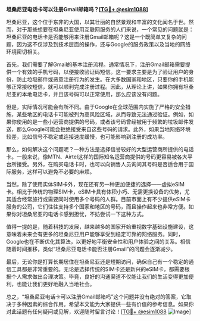 **坦桑尼亚电话卡可以注册Gmail邮箱吗？[[TG💪+ @esim1088](https://t.me/s/esim1088)]**

坦桑尼亚，这个位于东非的大国，以其壮丽的自然景观和丰富的文化闻名于世。然而，对于那些想要在坦桑尼亚使用互联网服务的人们来说，一个常见的问题就是：坦桑尼亚的电话卡是否能够用来注册Gmail邮箱呢？这是一个既简单又复杂的问题，因为这不仅涉及到技术层面的操作，还与Google的服务政策以及当地的网络环境密切相关。

首先，我们需要了解Gmail的基本注册流程。通常情况下，注册Gmail邮箱需要提供一个有效的手机号码，以便接收验证码短信。这一要求主要是为了验证用户的身份，防止垃圾邮件或恶意注册行为的发生。在大多数国家和地区，只要你的手机能够正常接收短信，就可以顺利完成注册过程。因此，从理论上讲，如果你拥有坦桑尼亚的本地电话卡，并且该号码可以正常使用，那么应该没有问题。

但是，实际情况可能会有所不同。由于Google在全球范围内实施了严格的安全措施，某些地区的电话卡可能被列为高风险区域，从而导致无法通过验证。例如，如果你使用的是一些小运营商提供的号码，或者该号码曾经被用于频繁的垃圾邮件发送，那么Google可能会拒绝接受来自这些号码的请求。此外，如果当地网络环境较差，比如信号不稳定或连接速度缓慢，也可能影响到注册的成功率。

那么，如何解决这个问题呢？一种方法是选择信誉较好的大型运营商所提供的电话卡。一般来说，像MTN、Airtel这样的国际知名运营商提供的号码更容易被各大平台所接受。另外，在购买电话卡时，也可以向销售人员询问其号码是否适合用于国际服务，这样可以避免不必要的麻烦。

当然，除了使用实体SIM卡外，现在还有另一种更加便捷的选择——虚拟eSIM卡。相比于传统的物理SIM卡，eSIM卡具有体积小巧、无需更换设备的优势，尤其适合经常旅行或需要同时使用多个号码的人群。目前市面上有不少提供eSIM卡服务的公司，它们往往支持多个国家和地区的号码，而且操作起来也非常方便。如果你对坦桑尼亚的电话卡感到担忧，不妨尝试一下这种方式。

值得一提的是，随着科技的发展，越来越多的国家开始重视数字基础设施建设，这意味着未来会有更多的坦桑尼亚用户能够享受到稳定可靠的网络服务。同时，Google也在不断优化其算法，以更好地平衡安全性和用户体验之间的关系。相信随着时间推移，类似“坦桑尼亚电话卡能否注册Gmail”的问题会逐渐减少。

最后，无论你是打算长期居住在坦桑尼亚还是短期访问，确保自己有一个稳定的通信工具都是非常重要的。无论是选择传统的SIM卡还是新兴的eSIM卡，都需要根据个人需求做出合理决策。毕竟，良好的沟通渠道不仅能让我们的生活变得更加便利，也能让我们更好地融入当地社会。

总之，“坦桑尼亚电话卡可以注册Gmail邮箱吗”这个问题并没有绝对的答案，它取决于多种因素的综合作用。希望本文能为大家提供一些有价值的参考信息。如果你对此话题有任何疑问或见解，欢迎随时留言讨论！[[TG💪+ @esim1088](https://t.me/s/esim1088) ![Image](https://i.postimg.cc/4NQfJmqS/Snipaste-2025-05-13-00-14-12.png)]